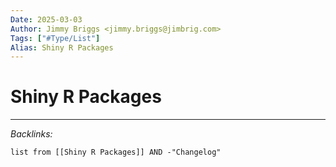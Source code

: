 ```yaml
---
Date: 2025-03-03
Author: Jimmy Briggs <jimmy.briggs@jimbrig.com>
Tags: ["#Type/List"]
Alias: Shiny R Packages
---
```


# Shiny R Packages



***

*Backlinks:*

```dataview
list from [[Shiny R Packages]] AND -"Changelog"
```